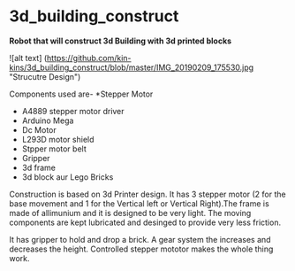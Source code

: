 # 3d_building_construct

__Robot that will construct 3d Building with 3d printed blocks__


![alt text] (https://github.com/kin-kins/3d_building_construct/blob/master/IMG_20190209_175530.jpg "Strucutre Design")

Components used are-
*Stepper Motor
* A4889 stepper motor driver
* Arduino Mega
* Dc Motor
* L293D motor shield
* Stpper motor belt
* Gripper
* 3d frame
* 3d block aur Lego Bricks



Construction is based on 3d Printer design. It has 3 stepper motor (2 for the base movement and 1 for the Vertical left or Vertical Right).The frame is made of allimunium and it is designed to be very light. The moving components are kept lubricated and desinged to provide very less friction.

It has gripper to hold and drop a brick. A gear system the increases and decreases the height. Controlled stepper mototor makes the whole thing work. 


